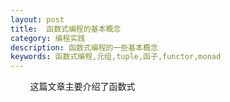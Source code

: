 ```yaml
---
layout: post
title:  函数式编程的基本概念
category: 编程实践 
description: 函数式编程的一些基本概念
keywords: 函数式编程,元组,tuple,函子,functor,monad
---
```

&#160; &#160; &#160; &#160; 这篇文章主要介绍了函数式

<!--description-->  
